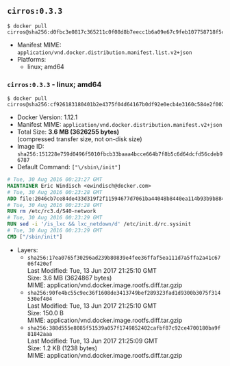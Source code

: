 ## `cirros:0.3.3`

```console
$ docker pull cirros@sha256:d0fbc3e0817c365211c0f08d8b7eecc1b6a09e67c9feb107758718f5c6ab8967
```

-	Manifest MIME: `application/vnd.docker.distribution.manifest.list.v2+json`
-	Platforms:
	-	linux; amd64

### `cirros:0.3.3` - linux; amd64

```console
$ docker pull cirros@sha256:cf926183180401b2e4375f04d64167b0df92e0ecb4e3160c584e2f0021d19e4b
```

-	Docker Version: 1.12.1
-	Manifest MIME: `application/vnd.docker.distribution.manifest.v2+json`
-	Total Size: **3.6 MB (3626255 bytes)**  
	(compressed transfer size, not on-disk size)
-	Image ID: `sha256:151228e759d0496f5010fbcb33baaa4bcce664b7f8b5c6d64dcfd56cdeb96787`
-	Default Command: `["\/sbin\/init"]`

```dockerfile
# Tue, 30 Aug 2016 00:23:27 GMT
MAINTAINER Eric Windisch <ewindisch@docker.com>
# Tue, 30 Aug 2016 00:23:28 GMT
ADD file:2046cb7ce84de433d319f2f11594677d7061ba44048b8440ea114b93b9b88433 in / 
# Tue, 30 Aug 2016 00:23:28 GMT
RUN rm /etc/rc3.d/S40-network
# Tue, 30 Aug 2016 00:23:29 GMT
RUN sed -i '/is_lxc && lxc_netdown/d' /etc/init.d/rc.sysinit
# Tue, 30 Aug 2016 00:23:29 GMT
CMD ["/sbin/init"]
```

-	Layers:
	-	`sha256:17ea0765f30296ad239b80839e4fee36ffaf5ea111d7a5ffa2a41c6706f420ef`  
		Last Modified: Tue, 13 Jun 2017 21:25:10 GMT  
		Size: 3.6 MB (3624867 bytes)  
		MIME: application/vnd.docker.image.rootfs.diff.tar.gzip
	-	`sha256:90fe4bc55c9ec36f1608de3413749bef289323fad1d9300b3075f314530ef404`  
		Last Modified: Tue, 13 Jun 2017 21:25:10 GMT  
		Size: 150.0 B  
		MIME: application/vnd.docker.image.rootfs.diff.tar.gzip
	-	`sha256:388d555e8085f51539a057f1749852402cafbf87c92ce4700180ba9f81842aaa`  
		Last Modified: Tue, 13 Jun 2017 21:25:09 GMT  
		Size: 1.2 KB (1238 bytes)  
		MIME: application/vnd.docker.image.rootfs.diff.tar.gzip
